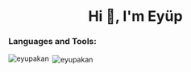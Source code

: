<h1 align="center">Hi 👋, I'm Eyüp</h1>
<h3 align="left">Languages and Tools:</h3>


<p><img align="left" src="https://github-readme-stats.vercel.app/api/top-langs?username=eyupakan&show_icons=true&locale=en&layout=compact" alt="eyupakan" /></p>

<p>&nbsp;<img align="center" src="https://github-readme-stats.vercel.app/api?username=eyupakan&show_icons=true&locale=en" alt="eyupakan" /></p>
